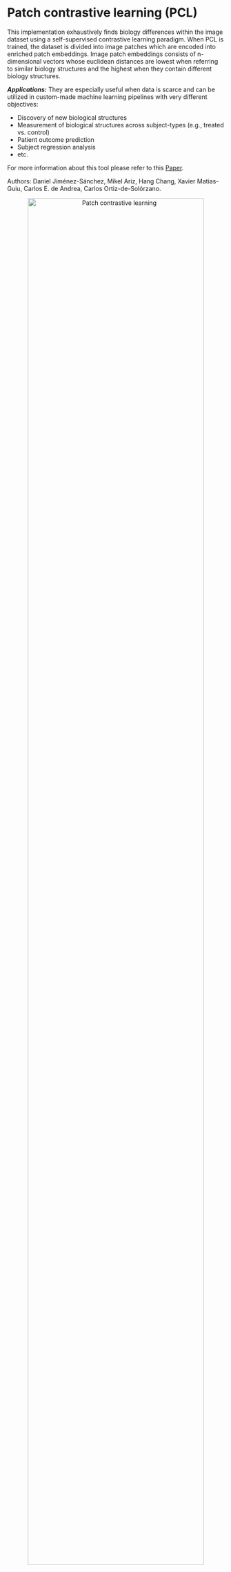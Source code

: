 # Patch contrastive learning (PCL)

This implementation exhaustively finds biology differences within the image dataset using a self-supervised contrastive learning paradigm. When PCL is trained, the dataset is divided into image patches which are encoded into enriched patch embeddings. Image patch embeddings consists of n-dimensional vectors whose euclidean distances are lowest when referring to similar biology structures and the highest when they contain different biology structures.

***Applications:*** 
They are especially useful when data is scarce and can be utilized in custom-made machine learning pipelines with very different objectives:   
  - Discovery of new biological structures
  - Measurement of biological structures across subject-types (e.g., treated vs. control)
  - Patient outcome prediction
  - Subject regression analysis
  - etc.

For more information about this tool please refer to this <a href="arxiv.org/abs/2103.05385">Paper</a>. 

Authors: Daniel Jiménez-Sánchez, Mikel Ariz, Hang Chang, Xavier Matias-Guiu, Carlos E. de Andrea, Carlos Ortiz-de-Solórzano.

<div align="center">
  <img width="90%" alt="Patch contrastive learning" src="https://github.com/djimenezsanchez/PatchContrastiveLearning/blob/main/images/PCL_GITHUB.gif">
</div>
<div align="center">
  An illustration of Patch Contrastive Learning. 
</div>

 
### Data download

To replicate the paper's experiments on a endometrial cancer 7-marker image dataset, first download the images following the [link (download Example_POLE.zip)](https://zenodo.org/record/4630664#.YFoGLa9KiUk).

When downloaded, add the images to the folder 'Examples/Example_POLE/'.

### Usage 

Run main.py 
